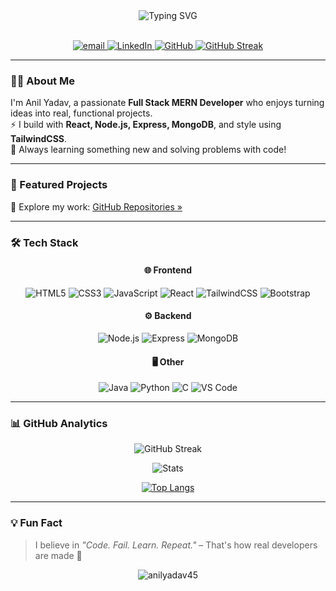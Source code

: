 <!-- README.md -->

<div align="center">
  <img src="https://readme-typing-svg.herokuapp.com?font=Fira+Code&size=26&duration=4000&pause=1000&color=FFFFFF&center=true&vCenter=true&width=800&height=50&lines=Hi+👋,+I'm+Anil+Yadav;MERN+Stack+Developer+%7C+Lifelong+Learner" alt="Typing SVG" />
</div>
<br/>

<p align="center">
  <a href="mailto:rebelanil885@gmail.com">
    <img src="https://img.shields.io/badge/Email-rebelanil885@gmail.com-EA4335?style=for-the-badge&logo=gmail&logoColor=white" alt="email"/>
  </a>
  <a href="https://www.linkedin.com/in/anil-yadav-8b1361282" target="_blank">
    <img src="https://img.shields.io/badge/LinkedIn-Anil_Yadav-0077B5?style=for-the-badge&logo=linkedin&logoColor=white" alt="LinkedIn"/>
  </a>
  <a href="https://github.com/anilyadav45?tab=repositories" target="_blank">
    <img src="https://img.shields.io/badge/GitHub-Projects-181717?style=for-the-badge&logo=github&logoColor=white" alt="GitHub"/>
  </a>
  <a href="https://git.io/streak-stats" target="_blank">
    <img src="https://img.shields.io/badge/Streak_Stats-Check_Out-FF6B81?style=for-the-badge&logo=github&logoColor=white" alt="GitHub Streak"/>
  </a>
</p>

---

### 👨‍💻 About Me

I'm Anil Yadav, a passionate **Full Stack MERN Developer** who enjoys turning ideas into real, functional projects.  
⚡ I build with **React, Node.js, Express, MongoDB**, and style using **TailwindCSS**.  
🚀 Always learning something new and solving problems with code!

---

### 🌟 Featured Projects

🔗 Explore my work: [GitHub Repositories »](https://github.com/anilyadav45?tab=repositories)

---

### 🛠️ Tech Stack

<div align="center">

#### 🌐 Frontend
<p>
  <img alt="HTML5" src="https://img.shields.io/badge/-HTML5-E34F26?style=flat-square&logo=html5&logoColor=white" />
  <img alt="CSS3" src="https://img.shields.io/badge/-CSS3-1572B6?style=flat-square&logo=css3&logoColor=white" />
  <img alt="JavaScript" src="https://img.shields.io/badge/-JavaScript-F7DF1E?style=flat-square&logo=javascript&logoColor=black" />
  <img alt="React" src="https://img.shields.io/badge/-React-61DAFB?style=flat-square&logo=react&logoColor=black" />
  <img alt="TailwindCSS" src="https://img.shields.io/badge/-Tailwind_CSS-06B6D4?style=flat-square&logo=tailwind-css&logoColor=white" />
  <img alt="Bootstrap" src="https://img.shields.io/badge/-Bootstrap-7952B3?style=flat-square&logo=bootstrap&logoColor=white" />
</p>

#### ⚙️ Backend
<p>
  <img alt="Node.js" src="https://img.shields.io/badge/-Node.js-339933?style=flat-square&logo=node.js&logoColor=white" />
  <img alt="Express" src="https://img.shields.io/badge/-Express-000000?style=flat-square&logo=express&logoColor=white" />
  <img alt="MongoDB" src="https://img.shields.io/badge/-MongoDB-47A248?style=flat-square&logo=mongodb&logoColor=white" />
</p>

#### 🖥️ Other
<p>
  <img alt="Java" src="https://img.shields.io/badge/-Java-007396?style=flat-square&logo=java&logoColor=white" />
  <img alt="Python" src="https://img.shields.io/badge/-Python-3776AB?style=flat-square&logo=python&logoColor=white" />
  <img alt="C" src="https://img.shields.io/badge/-C-00599C?style=flat-square&logo=c&logoColor=white" />
  <img alt="VS Code" src="https://img.shields.io/badge/-VS_Code-007ACC?style=flat-square&logo=visual-studio-code&logoColor=white" />
</p>
</div>

---

### 📊 GitHub Analytics

<div align="center">

<!-- More reliable streak stats -->
![GitHub Streak](https://streak-stats.demolab.com/?user=anilyadav45)
<!-- Stats with forced refresh -->
<img src="https://github-readme-stats.vercel.app/api?username=anilyadav45&show_icons=true&count_private=true&cache_seconds=1800&theme=radical" alt="Stats" />

<!-- Top languages with filtering -->
[![Top Langs](https://github-readme-stats.vercel.app/api/top-langs/?username=anilyadav45&layout=compact&hide=html,css,scss&langs_count=6)](https://github.com/anilyadav45)

</div>

---



### 💡 Fun Fact

> I believe in *"Code. Fail. Learn. Repeat."* – That's how real developers are made 🚀

<div align="center">
  <img src="https://komarev.com/ghpvc/?username=anilyadav45&label=Profile%20views&color=0e75b6&style=flat" alt="anilyadav45" /> 
</div>
